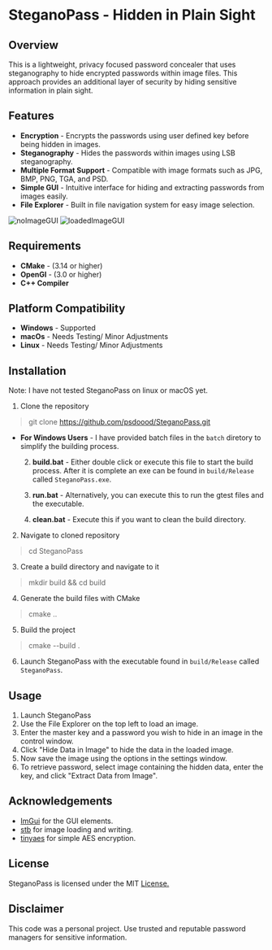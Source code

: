 # SteganoPass - Hidden in Plain Sight

## Overview
This is a lightweight, privacy focused password concealer that uses steganography to hide encrypted passwords within image files. This approach provides an additional layer of security by hiding sensitive information in plain sight.

## Features
- **Encryption** - Encrypts the passwords using user defined key before being hidden in images.
- **Steganography** - Hides the passwords within images using LSB steganography.
- **Multiple Format Support** - Compatible with image formats such as JPG, BMP, PNG, TGA, and PSD.
- **Simple GUI** - Intuitive interface for hiding and extracting passwords from images easily.
- **File Explorer** - Built in file navigation system for easy image selection.
  
![noImageGUI](https://github.com/user-attachments/assets/ca3edf41-5d21-49cc-aaa2-abfbc42d6af4)
![loadedImageGUI](https://github.com/user-attachments/assets/59fe9675-04e5-4f93-aa35-277982de914e)

## Requirements
- **CMake** - (3.14 or higher)
- **OpenGl** - (3.0 or higher)
- **C++ Compiler**

## Platform Compatibility
- **Windows** - Supported 
- **macOs** - Needs Testing/ Minor Adjustments
- **Linux** - Needs Testing/ Minor Adjustments

## Installation 
Note: I have not tested SteganoPass on linux or macOS yet.
1. Clone the repository
> git clone https://github.com/psdoood/SteganoPass.git
- **For Windows Users** - I have provided batch files in the `batch` diretory to simplify the building process.
 
    2. **build.bat** - Either double click or execute this file to start the build process. After it is complete an exe can be found in `build/Release` called `SteganoPass.exe`.
  
    3. **run.bat** - Alternatively, you can execute this to run the gtest files and the executable.
  
    4. **clean.bat** - Execute this if you want to clean the build directory. 
2. Navigate to cloned repository
> cd SteganoPass
3. Create a build directory and navigate to it
> mkdir build && cd build
4. Generate the build files with CMake
> cmake ..
5. Build the project
> cmake --build .
6. Launch SteganoPass with the executable found in `build/Release` called `SteganoPass`.

## Usage
1. Launch SteganoPass
2. Use the File Explorer on the top left to load an image.
3. Enter the master key and a password you wish to hide in an image in the control window.
4. Click "Hide Data in Image" to hide the data in the loaded image.
5. Now save the image using the options in the settings window.
6. To retrieve password, select image containing the hidden data, enter the key, and click "Extract Data from Image".

## Acknowledgements
- [ImGui](https://github.com/ocornut/imgui) for the GUI elements.
- [stb](https://github.com/nothings/stb) for image loading and writing.
- [tinyaes](https://github.com/kokke/tiny-AES-c) for simple AES encryption.

## License
SteganoPass is licensed under the MIT [License.](LICENSE)

## Disclaimer
This code was a personal project. Use trusted and reputable password managers for sensitive information. 

